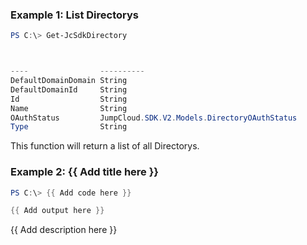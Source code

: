 ### Example 1: List Directorys
```powershell
PS C:\> Get-JcSdkDirectory



----                ----------
DefaultDomainDomain String
DefaultDomainId     String
Id                  String
Name                String
OAuthStatus         JumpCloud.SDK.V2.Models.DirectoryOAuthStatus
Type                String


```

This function will return a list of all Directorys.

### Example 2: {{ Add title here }}
```powershell
PS C:\> {{ Add code here }}

{{ Add output here }}
```

{{ Add description here }}

